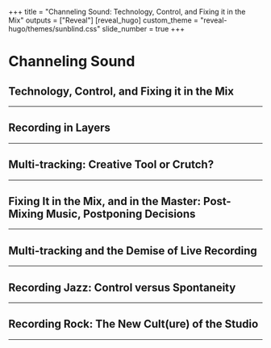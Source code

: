 +++
title = "Channeling Sound: Technology, Control, and Fixing it in the Mix"
outputs = ["Reveal"]
[reveal_hugo]
custom_theme = "reveal-hugo/themes/sunblind.css"
slide_number = true
+++


# Channeling Sound

## Technology, Control, and Fixing it in the Mix


---



## Recording in Layers

---

## Multi-tracking: Creative Tool or Crutch?

---

## Fixing It in the Mix, and in the Master: Post-Mixing Music, Postponing Decisions

---

## Multi-tracking and the Demise of Live Recording

---

## Recording Jazz: Control versus Spontaneity

---

## Recording Rock: The New Cult(ure) of the Studio

---

